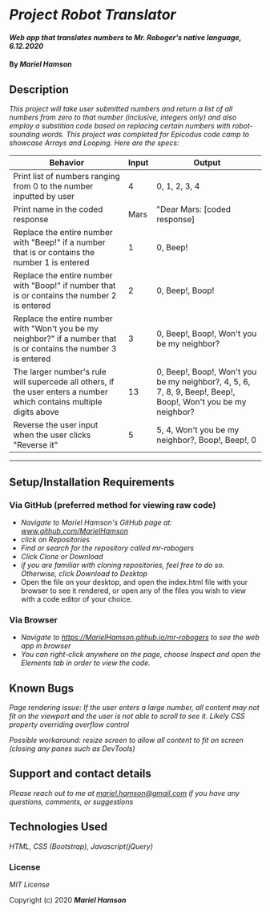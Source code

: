 # _Project Robot Translator_

#### _Web app that translates numbers to Mr. Roboger's native language, 6.12.2020_

#### By _**Mariel Hamson**_

## Description

_This project will take user submitted numbers and return a list of all numbers from zero to that number (inclusive, integers only) and also employ a substition code based on replacing certain numbers with robot-sounding words. This project was completed for Epicodus code camp to showcase Arrays and Looping. Here are the specs:_

| Behavior | Input | Output|
|----------|-------|-------|
| Print list of numbers ranging from 0 to the number inputted by user | 4 | 0, 1, 2, 3, 4 |
| Print name in the coded response | Mars | "Dear Mars: [coded response] |
| Replace the entire number with "Beep!" if a number that is or contains the number 1 is entered  | 1 | 0, Beep!
| Replace the entire number with "Boop!" if number that is or contains the number 2 is entered | 2 | 0, Beep!, Boop! |
| Replace the entire number with "Won't you be my neighbor?" if a number that is or contains the number 3 is entered | 3 | 0, Beep!, Boop!, Won't you be my neighbor? |
| The larger number's rule will supercede all others, if the user enters a number which contains multiple digits above  | 13 | 0, Beep!, Boop!, Won't you be my neighbor?, 4, 5, 6, 7, 8, 9, Beep!, Beep!, Boop!, Won't you be my neighbor? |
| Reverse the user input when the user clicks "Reverse it" | 5 | 5, 4, Won't you be my neighbor?, Boop!, Beep!, 0 |

---



## Setup/Installation Requirements

### Via GitHub (preferred method for viewing raw code)
* _Navigate to Mariel Hamson's GitHub page at: www.github.com/MarielHamson_
* _click on Repositories_
* _Find or search for the repository called mr-robogers_
* _Click Clone or Download_
* _if you are familiar with cloning repositories, feel free to do so. Otherwise, click Download to Desktop_
* Open the file on your desktop, and open the index.html file with your browser to see it rendered, or open any of the files you wish to view with a code editor of your choice. 

### Via Browser 
* _Navigate to https://MarielHamson.github.io/mr-robogers to see the web app in browser_
* _You can right-click anywhere on the page, choose Inspect and open the Elements tab in order to view the code._


## Known Bugs

_Page rendering issue: If the user enters a large number, all content may not fit on the viewport and the user is not able to scroll to see it. Likely CSS property overriding overflow control_

_Possible workaround: resize screen to allow all content to fit on screen (closing any panes such as DevTools)_

## Support and contact details

_Please reach out to me at mariel.hamson@gmail.com if you have any questions, comments, or suggestions_

## Technologies Used

_HTML, CSS (Bootstrap), Javascript(jQuery)_

### License

*MIT License*

Copyright (c) 2020 **_Mariel Hamson_**